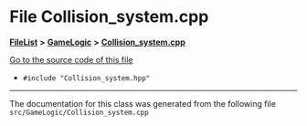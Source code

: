 

# File Collision\_system.cpp



[**FileList**](files.md) **>** [**GameLogic**](dir_43a675281a639807a8e84134baca4472.md) **>** [**Collision\_system.cpp**](GameLogic_2Collision__system_8cpp.md)

[Go to the source code of this file](GameLogic_2Collision__system_8cpp_source.md)



* `#include "Collision_system.hpp"`


































































------------------------------
The documentation for this class was generated from the following file `src/GameLogic/Collision_system.cpp`

